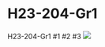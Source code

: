 # H23-204-Gr1
H23-204-Gr1
#1
#2
#3
<img src="https://media.tenor.com/f_saBHiUTz0AAAAM/cute-cat.gif">


